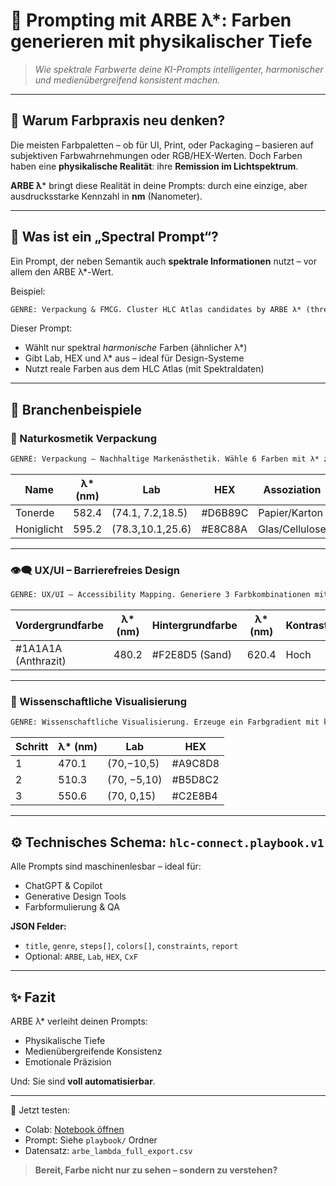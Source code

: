 
# 🤖 Prompting mit ARBE λ*: Farben generieren mit physikalischer Tiefe

> *Wie spektrale Farbwerte deine KI-Prompts intelligenter, harmonischer und medienübergreifend konsistent machen.*

---

## 🎯 Warum Farbpraxis neu denken?

Die meisten Farbpaletten – ob für UI, Print, oder Packaging – basieren auf subjektiven Farbwahrnehmungen oder RGB/HEX-Werten. Doch Farben haben eine **physikalische Realität**: ihre **Remission im Lichtspektrum**.

**ARBE λ*** bringt diese Realität in deine Prompts: durch eine einzige, aber ausdrucksstarke Kennzahl in **nm** (Nanometer).

---

## 🧠 Was ist ein „Spectral Prompt“?

Ein Prompt, der neben Semantik auch **spektrale Informationen** nutzt – vor allem den ARBE λ*-Wert.

Beispiel:
```txt
GENRE: Verpackung & FMCG. Cluster HLC Atlas candidates by ARBE λ* (threshold 0.4142) and select 7 harmonized colors. Include Lab and HEX values. JSON hlc-connect.playbook.v1.
```

Dieser Prompt:
- Wählt nur spektral *harmonische* Farben (ähnlicher λ*)
- Gibt Lab, HEX und λ* aus – ideal für Design-Systeme
- Nutzt reale Farben aus dem HLC Atlas (mit Spektraldaten)

---

## 🎨 Branchenbeispiele

### 🧴 Naturkosmetik Verpackung
```txt
GENRE: Verpackung – Nachhaltige Markenästhetik. Wähle 6 Farben mit λ* zwischen 570–600 nm, die Wärme und Natürlichkeit vermitteln. Nutze Lab-Werte zur Abstimmung mit Recyclingmaterialien.
```

| Name       | λ* (nm) | Lab           | HEX      | Assoziation     |
|------------|---------|---------------|----------|-----------------|
| Tonerde    | 582.4   | (74.1, 7.2,18.5) | #D6B89C | Papier/Karton   |
| Honiglicht | 595.2   | (78.3,10.1,25.6) | #E8C88A | Glas/Cellulose  |

---

### 👁️‍🗨️ UX/UI – Barrierefreies Design
```txt
GENRE: UX/UI – Accessibility Mapping. Generiere 3 Farbkombinationen mit hohem Kontrast und spektraler Distinktheit (Δλ* > 40 nm). Stelle sicher, dass WCAG AAA erfüllt ist.
```

| Vordergrundfarbe | λ* (nm) | Hintergrundfarbe | λ* (nm) | Kontrast |
|------------------|---------|------------------|---------|----------|
| #1A1A1A (Anthrazit) | 480.2 | #F2E8D5 (Sand) | 620.4 | Hoch     |

---

### 🧬 Wissenschaftliche Visualisierung
```txt
GENRE: Wissenschaftliche Visualisierung. Erzeuge ein Farbgradient mit konstantem L* und steigender ARBE λ*. Nutze für Diagramme zur Darstellung von Absorptionsverhalten.
```

| Schritt | λ* (nm) | Lab         | HEX     |
|--------|---------|-------------|---------|
| 1      | 470.1   | (70,−10,5)  | #A9C8D8 |
| 2      | 510.3   | (70, −5,10) | #B5D8C2 |
| 3      | 550.6   | (70, 0,15)  | #C2E8B4 |

---

## ⚙️ Technisches Schema: `hlc-connect.playbook.v1`

Alle Prompts sind maschinenlesbar – ideal für:
- ChatGPT & Copilot
- Generative Design Tools
- Farbformulierung & QA

**JSON Felder:**
- `title`, `genre`, `steps[]`, `colors[]`, `constraints`, `report`
- Optional: `ARBE`, `Lab`, `HEX`, `CxF`

---

## ✨ Fazit

ARBE λ* verleiht deinen Prompts:
- Physikalische Tiefe
- Medienübergreifende Konsistenz
- Emotionale Präzision

Und: Sie sind **voll automatisierbar**.

---

🧪 Jetzt testen:
- Colab: [Notebook öffnen](https://colab.research.google.com)
- Prompt: Siehe `playbook/` Ordner
- Datensatz: `arbe_lambda_full_export.csv`

> **Bereit, Farbe nicht nur zu sehen – sondern zu verstehen?**
